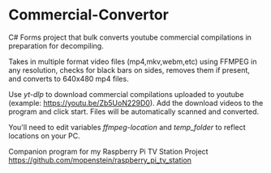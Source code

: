 # Commercial-Convertor
C# Forms project that bulk converts youtube commercial compilations in preparation for decompiling.

Takes in multiple format video files (mp4,mkv,webm,etc) using FFMPEG in any resolution, checks for black bars on sides, removes them if present, and converts to 640x480 mp4 files.

Use *yt-dlp* to download commercial compilations uploaded to youtube (example: https://youtu.be/Zb5UoN229D0). Add the download videos to the program and click start. Files will be automatically scanned and converted.

You'll need to edit variables *ffmpeg-location* and *temp_folder* to reflect locations on your PC.

Companion program for my Raspberry Pi TV Station Project https://github.com/mopenstein/raspberry_pi_tv_station
